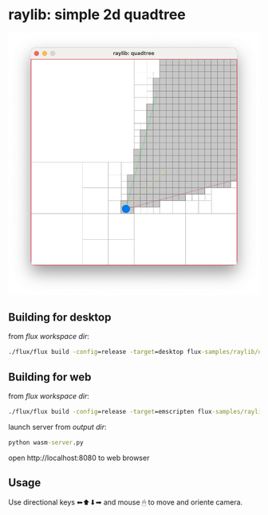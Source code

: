 # raylib: simple 2d quadtree

![quadtree](quadtree.png)
## Building for desktop

from *flux workspace dir*:
```cmd
./flux/flux build -config=release -target=desktop flux-samples/raylib/quadtree
```

## Building for web

from *flux workspace dir*:
```cmd
./flux/flux build -config=release -target=emscripten flux-samples/raylib/quadtree
```

launch server from *output dir*:
```cmd
python wasm-server.py
```
 open http://localhost:8080 to web browser

## Usage

Use directional keys ⬅⬆⬇➡ and mouse 🖱 to move and oriente camera.
